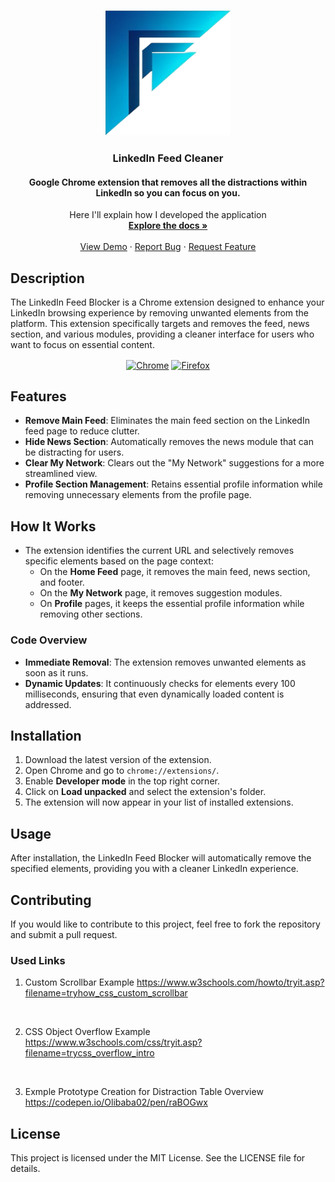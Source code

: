 <!-- PROJECT LOGO -->
[link-chrome]: https://chromewebstore.google.com/detail/linkedin-feed-cleaner/filpecgdlifajnphchanobkeealliaci "Chrome Web Store"
[link-firefox]: https://addons.mozilla.org/en-US/firefox/addon/youtube-disblock "Firefox Addons"

<br />
<p align="center">
  <a href="github.com/Olivier_Luethy/TackPad.git">
    <img src="logo.png" alt="Logo" width="200" height="200">
  </a>

  <h3 align="center">LinkedIn Feed Cleaner</h3>
  <h4 align="center">Google Chrome extension that removes all the distractions within LinkedIn so you can focus on you.</h4>

  <p align="center">
    Here I'll explain how I developed the application
    <br />
    <a href="github.com/olivierluethy/LinkedIn-Feed-Cleaner/blob/master/README.md"><strong>Explore the docs »</strong></a>
    <br />
    <br />
    <a href="https://github.com/olivierluethy/LinkedIn-Feed-Cleaner/">View Demo</a>
    ·
    <a href="https://github.com/olivierluethy/LinkedIn-Feed-Cleaner/issues">Report Bug</a>
    ·
    <a href="https://github.com/olivierluethy/LinkedIn-Feed-Cleaner/issues">Request Feature</a>
  </p>
</p>

## Description

The LinkedIn Feed Blocker is a Chrome extension designed to enhance your LinkedIn browsing experience by removing unwanted elements from the platform. This extension specifically targets and removes the feed, news section, and various modules, providing a cleaner interface for users who want to focus on essential content.

<div align="center">

[<img src="https://user-images.githubusercontent.com/574142/232173820-eea32262-2b0f-4ec6-8a38-b1c872981d75.png" height="67" alt="Chrome" valign="middle">][link-chrome]
[<img src="https://user-images.githubusercontent.com/574142/232173822-af2e660f-11df-4d6c-a71b-0e92e9be543f.png" height="67" alt="Firefox" valign="middle">][link-firefox]

</div>

## Features

- **Remove Main Feed**: Eliminates the main feed section on the LinkedIn feed page to reduce clutter.
- **Hide News Section**: Automatically removes the news module that can be distracting for users.
- **Clear My Network**: Clears out the "My Network" suggestions for a more streamlined view.
- **Profile Section Management**: Retains essential profile information while removing unnecessary elements from the profile page.

## How It Works

- The extension identifies the current URL and selectively removes specific elements based on the page context:
  - On the **Home Feed** page, it removes the main feed, news section, and footer.
  - On the **My Network** page, it removes suggestion modules.
  - On **Profile** pages, it keeps the essential profile information while removing other sections.

### Code Overview

- **Immediate Removal**: The extension removes unwanted elements as soon as it runs.
- **Dynamic Updates**: It continuously checks for elements every 100 milliseconds, ensuring that even dynamically loaded content is addressed.

## Installation

1. Download the latest version of the extension.
2. Open Chrome and go to `chrome://extensions/`.
3. Enable **Developer mode** in the top right corner.
4. Click on **Load unpacked** and select the extension's folder.
5. The extension will now appear in your list of installed extensions.

## Usage

After installation, the LinkedIn Feed Blocker will automatically remove the specified elements, providing you with a cleaner LinkedIn experience.

## Contributing

If you would like to contribute to this project, feel free to fork the repository and submit a pull request.

### Used Links

1. Custom Scrollbar Example
https://www.w3schools.com/howto/tryit.asp?filename=tryhow_css_custom_scrollbar
<br>

2. CSS Object Overflow Example
https://www.w3schools.com/css/tryit.asp?filename=trycss_overflow_intro
<br>

3. Exmple Prototype Creation for Distraction Table Overview
https://codepen.io/Olibaba02/pen/raBOGwx

## License

This project is licensed under the MIT License. See the LICENSE file for details.